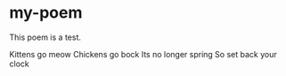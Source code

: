 # my-poem
This poem is a test. 

Kittens go meow
Chickens go bock
Its no longer spring
So set back your clock
